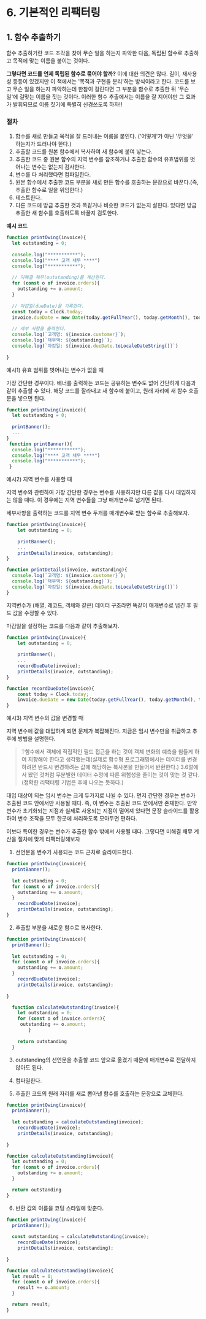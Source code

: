 # 6. 기본적인 리팩터링

## 1. 함수 추출하기

 함수 추출하기란 코드 조각을 찾아 무슨 일을 하는지 파악한 다음, 독립된 함수로 추출하고 목적에 맞는 이름을 붙이는 것이다.

 **그렇다면 코드를 언제 독립된 함수로 묶어야 할까?** 이에 대한 의견은 많다. 길이, 재사용성 등등이 있겠지만 이 책에서는 '목적과 구현을 분리'하는 방식이라고 한다. 코드를 보고 무슨 일을 하는지 파악하는데 한참이 걸린다면 그 부분을 함수로 추출한 뒤 '무슨 일'에 걸맞는 이름을 짓는 것이다. 이러한 함수 추출에서는 이름을 잘 지어야만 그 효과가 발휘되므로 이름 짓기에 특별히 신경쓰도록 하자!!



### 절차

1. 함수를 새로 만들고 목적을 잘 드러내는 이름을 붙인다. ('어떻게'가 아닌 '무엇을' 하는지가 드러나야 한다.)
2. 추출할 코드를 원본 함수에서 복사하여 새 함수에 붙여 넣는다.
3. 추출한 코드 중 원본 함수의 지역 변수를 참조하거나 추출한 함수의 유효범위를 벗어나는 변수는 없는지 검사한다.
4. 변수를 다 처리했다면 컴파일한다.
5. 원본 함수에서 추출한 코드 부분을 새로 만든 함수를 호출하는 문장으로 바꾼다.(즉, 추출한 함수로 일을 위임한다.)
6. 테스트한다.
7. 다른 코드에 방금 추출한 것과 똑같거나 비슷한 코드가 없는지 살핀다. 있다면 방금 추출한 새 함수를 호출하도록 바꿀지 검토한다.



**예시 코드**

```js
function printOwing(invoice){
  let outstanding = 0;
  
  console.log("***********");
  console.log("**** 고객 채무 ****")
  console.log("***********");
  
  // 미해결 채무(outstanding)를 계산한다.
  for (const o of invoice.orders){
    outstanding += o.amount;
  }
  
  // 마감일(dueDate)을 기록한다.
  const today = Clock.today;
  invoice.dueDate = new Date(today.getFullYear(), today.getMonth(), today.getDate() + 30);
  
  // 세부 사항을 출력한다.
  console.log(`고객명: ${invoice.customer}`);
  console.log(`채무액: ${outstanding}`);
  console.log(`마감일: ${invoice.dueDate.toLocaleDateString()}`)
  
}
```



예시1) 유효 범위를 벗어나는 변수가 없을 때

 가장 간단한 경우이다. 배너를 출력하는 코드는 공유하는 변수도 없어 간단하게 다음과 같이 추출할 수 있다. 해당 코드를 잘라내고 새 함수에 붙이고, 원래 자리에 새 함수 호출문을 넣으면 된다.

```js
function printOwing(invoice){
  let outstanding = 0;
  
  printBanner();
  ...
}
 function printBanner(){
  console.log("***********");
  console.log("**** 고객 채무 ****")
  console.log("***********");
 }
```



예시2) 지역 변수를 사용할 때

 지역 변수와 관련하여 가장 간단한 경우는 변수를 사용하지만 다른 값을 다시 대입하지는 않을 때다. 이 경우에는 지역 변수들을 그냥 매개변수로 넘기면 된다.

세부사항을 출력하는 코드를 지역 변수 두개를 매개변수로 받는 함수로 추출해보자.

```js
function printOwing(invoice){
	let outstanding = 0;
	
	printBanner();
	...
	printDetails(invoice, outstanding);
}

function printDetails(invoice, outstanding){
  console.log(`고객명: ${invoice.customer}`);
  console.log(`채무액: ${outstanding}`);
  console.log(`마감일: ${invoice.dueDate.toLocaleDateString()}`)
}
```



지역변수가 (배열, 레코드, 객체와 같은) 데이터 구조라면 똑같이 매개변수로 넘긴 후 필드 값을 수정할 수 있다.

 마감일을 설정하는 코드를 다음과 같이 추출해보자.

```js
function printOwing(invoice){
	let outstanding = 0;
	
	printBanner();
	...
	recordDueDate(invoice);	
	printDetails(invoice, outstanding);
}

function recordDueDate(invoice){
	const today = Clock.today;
	invoice.dueDate = new Date(today.getFullYear(), today.getMonth(), today.getDate() + 30);
}
```



예시3) 지역 변수의 값을 변경할 때

 지역 변수에 값을 대입하게 되면 문제가 복잡해진다. 지금은 임시 변수만을 취급하고 추후에 방법을 설명한다.

>❔함수에서 객체에 직접적인 필드 접근을 하는 것이 객체 변화의 예측을 힘들게 하여 지향해야 한다고 생각했는데(실제로 함수형 프로그래밍에서는 데이터를 변경하려면 반드시 변경하려는 값에 해당하는 복사본을 만들어서 반환한다.) 3.6절에서 봤던 것처럼 무분별한 데이터 수정에 따른 위험성을 줄이는 것이 맞는 것 같다. (정확한 리팩터링 기법은 후에 나오는 듯하다.)

 대입 대상이 되는 임시 변수는 크게 두가지로 나뉠 수 있다. 먼저 간단한 경우는 변수가 추출된 코드 안에서만 사용될 때다. 즉, 이 변수는 추출된 코드 안에서만 존재한다. 만약 변수가 초기화되는 지점과 실제로 사용되는 지점이 떨어져 있다면 문장 슬라이드를 활용하여 변수 조작을 모두 한곳에 처리하도록 모아두면 편하다.



 이보다 특이한 경우는 변수가 추출한 함수 밖에서 사용될 때다. 그렇다면 미해결 채무 계산을 절차에 맞게 리팩터링해보자

1. 선언문을 변수가 사용되는 코드 근처로 슬라이드한다.

```js
function printOwing(invoice){
  printBanner();
  
  let outstanding = 0;
  for (const o of invoice.orders){
    outstanding += o.amount;
  }
	recordDueDate(invoice);	
	printDetails(invoice, outstanding);
}

```

2. 추출할 부분을 새로운 함수로 복사한다.

```js
function printOwing(invoice){
  printBanner();
  
  let outstanding = 0;
  for (const o of invoice.orders){
    outstanding += o.amount;
  }
	recordDueDate(invoice);	
	printDetails(invoice, outstanding);
  
}

  function calculateOutstanding(invoice){
    let outstanding = 0;
  	for (const o of invoice.orders){
   	 outstanding += o.amount;
 	 	}
    
    return outstanding
  }
```

3. outstanding의 선언문을 추출할 코드 앞으로 옮겼기 때문에 매개변수로 전달하지 않아도 된다.

4. 컴파일한다.
5. 추출한 코드의 원래 자리를 새로 뽑아낸 함수를 호출하는 문장으로 교체한다.

```js
function printOwing(invoice){
  printBanner();
  
  let outstanding = calculateOutstanding(invoice);
	recordDueDate(invoice);	
	printDetails(invoice, outstanding);
  
}

function calculateOutstanding(invoice){
  let outstanding = 0;
  for (const o of invoice.orders){
    outstanding += o.amount;
  }

  return outstanding
}
```

6. 반환 값의 이름을 코딩 스타일에 맞춘다.

```js
function printOwing(invoice){
  printBanner();
  
  const outstanding = calculateOutstanding(invoice);
	recordDueDate(invoice);	
	printDetails(invoice, outstanding);
  
}

function calculateOutstanding(invoice){
  let result = 0;
  for (const o of invoice.orders){
    result += o.amount;
  }

  return result;
}
```

